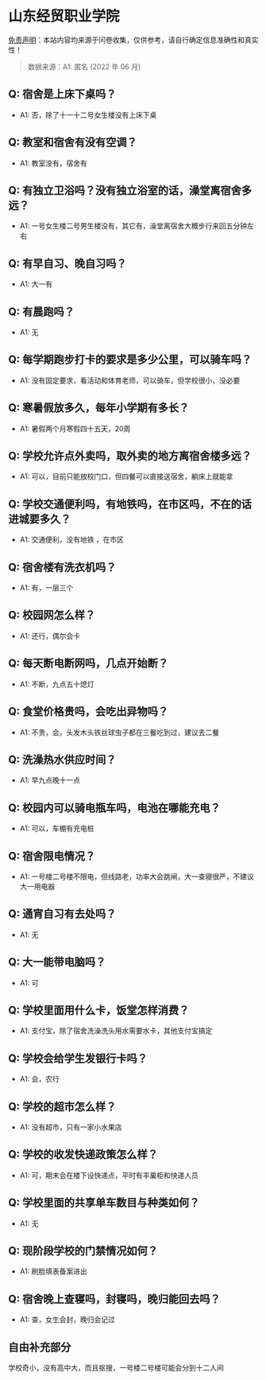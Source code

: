 # 山东经贸职业学院

[免责声明](https://colleges.chat/#_3)：本站内容均来源于问卷收集，仅供参考，请自行确定信息准确性和真实性！

> 数据来源：A1: 匿名 (2022 年 06 月)

## Q: 宿舍是上床下桌吗？

- A1: 否，除了十一十二号女生楼没有上床下桌

## Q: 教室和宿舍有没有空调？

- A1: 教室没有，宿舍有

## Q: 有独立卫浴吗？没有独立浴室的话，澡堂离宿舍多远？

- A1: 一号女生楼二号男生楼没有，其它有，澡堂离宿舍大概步行来回五分钟左右

## Q: 有早自习、晚自习吗？

- A1: 大一有

## Q: 有晨跑吗？

- A1: 无

## Q: 每学期跑步打卡的要求是多少公里，可以骑车吗？

- A1: 没有固定要求，看活动和体育老师，可以骑车，但学校很小，没必要

## Q: 寒暑假放多久，每年小学期有多长？

- A1: 暑假两个月寒假四十五天，20周

## Q: 学校允许点外卖吗，取外卖的地方离宿舍楼多远？

- A1: 可以，目前只能放校门口，但四餐可以直接送宿舍，躺床上就能拿

## Q: 学校交通便利吗，有地铁吗，在市区吗，不在的话进城要多久？

- A1: 交通便利，没有地铁 ，在市区

## Q: 宿舍楼有洗衣机吗？

- A1: 有，一层三个

## Q: 校园网怎么样？

- A1: 还行，偶尔会卡

## Q: 每天断电断网吗，几点开始断？

- A1: 不断，九点五十熄灯

## Q: 食堂价格贵吗，会吃出异物吗？

- A1: 不贵，会，头发木头铁丝球虫子都在三餐吃到过，建议去二餐

## Q: 洗澡热水供应时间？

- A1: 早九点晚十一点

## Q: 校园内可以骑电瓶车吗，电池在哪能充电？

- A1: 可以，车棚有充电桩

## Q: 宿舍限电情况？

- A1: 一号楼二号楼不限电，但线路老，功率大会跳闸，大一查寝很严，不建议大一用电器

## Q: 通宵自习有去处吗？

- A1: 无

## Q: 大一能带电脑吗？

- A1: 可

## Q: 学校里面用什么卡，饭堂怎样消费？

- A1: 支付宝，除了宿舍洗澡洗头用水需要水卡，其他支付宝搞定

## Q: 学校会给学生发银行卡吗？

- A1: 会，农行

## Q: 学校的超市怎么样？

- A1: 没有超市，只有一家小水果店

## Q: 学校的收发快递政策怎么样？

- A1: 可，期末会在楼下设快递点，平时有丰巢柜和快递人员

## Q: 学校里面的共享单车数目与种类如何？

- A1: 无

## Q: 现阶段学校的门禁情况如何？

- A1: 刷脸填表备案进出

## Q: 宿舍晚上查寝吗，封寝吗，晚归能回去吗？

- A1: 查，女生会封，晚归会记过

## 自由补充部分

学校奇小，没有高中大，而且抠搜，一号楼二号楼可能会分到十二人间